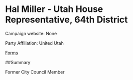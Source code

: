 # Hal Miller - Utah House Representative, 64th District
Campaign website: None

Party Affiliation: United Utah

[Forms](forms/DOC_H64_Hal_Miller.pdf)

##Summary

Former City Council Member


[1]:http://www.provocitycouncil.com/2015/12/and-finally-hal-miller.html
